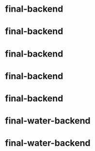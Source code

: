 # final-backend
# final-backend
# final-backend
# final-backend
# final-backend
# final-water-backend
# final-water-backend
